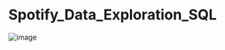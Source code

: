 # Spotify_Data_Exploration_SQL

![image](https://github.com/user-attachments/assets/58caca96-144a-40e1-8659-ca99edcf69b1)
